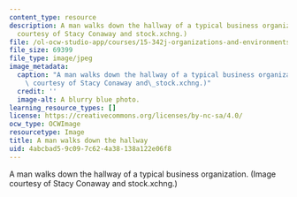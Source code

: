 ```yaml
---
content_type: resource
description: A man walks down the hallway of a typical business organization. (Image
  courtesy of Stacy Conaway and stock.xchng.)
file: /ol-ocw-studio-app/courses/15-342j-organizations-and-environments-fall-2004/4abcbad59c097c624a38138a122e06f8_15-342jf04.jpg
file_size: 69399
file_type: image/jpeg
image_metadata:
  caption: "A man walks down the hallway of a typical business organization. (Image\
    \ courtesy of Stacy Conaway and\_stock.xchng.)"
  credit: ''
  image-alt: A blurry blue photo.
learning_resource_types: []
license: https://creativecommons.org/licenses/by-nc-sa/4.0/
ocw_type: OCWImage
resourcetype: Image
title: A man walks down the hallway
uid: 4abcbad5-9c09-7c62-4a38-138a122e06f8
---
```

A man walks down the hallway of a typical business organization. (Image courtesy of Stacy Conaway and stock.xchng.)